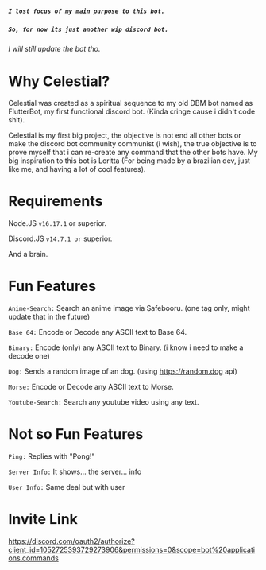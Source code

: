 ##### `I lost focus of my main purpose to this bot.` 
##### `So, for now its just another wip discord bot. ` 
###### I will still update the bot tho.


# Why Celestial?
Celestial was created as a spiritual sequence to my old DBM bot named as FlutterBot, my first functional discord bot. (Kinda cringe cause i didn't code shit).

Celestial is my first big project, the objective is not end all other bots or make the discord bot community communist (i wish), the true objective is to prove myself that i can re-create any command that the other bots have.
My big inspiration to this bot is Loritta (For being made by a brazilian dev, just like me, and having a lot of cool features).

# Requirements

Node.JS `v16.17.1` or superior.

Discord.JS `v14.7.1 or` superior.

And a brain.

# Fun Features

`Anime-Search:` Search an anime image via Safebooru. (one tag only, might update that in the future)

`Base 64:` Encode or Decode any ASCII text to Base 64.

`Binary:` Encode (only) any ASCII text to Binary. (i know i need to make a decode one)

`Dog:` Sends a random image of an dog. (using https://random.dog api)

`Morse:` Encode or Decode any ASCII text to Morse.

`Youtube-Search:` Search any youtube video using any text.


# Not so Fun Features

`Ping:` Replies with "Pong!"

`Server Info:` It shows... the server... info

`User Info:` Same deal but with user


# Invite Link
https://discord.com/oauth2/authorize?client_id=1052725393729273906&permissions=0&scope=bot%20applications.commands
